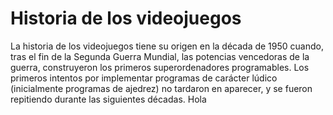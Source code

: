 # Historia de los videojuegos
La historia de los videojuegos tiene su origen en la década de 1950 cuando, tras el fin de la Segunda Guerra Mundial, 
las potencias vencedoras de la guerra, construyeron los primeros superordenadores programables.
Los primeros intentos por implementar programas de carácter lúdico (inicialmente programas de ajedrez) no tardaron en aparecer,
y se fueron repitiendo durante las siguientes décadas. Hola

